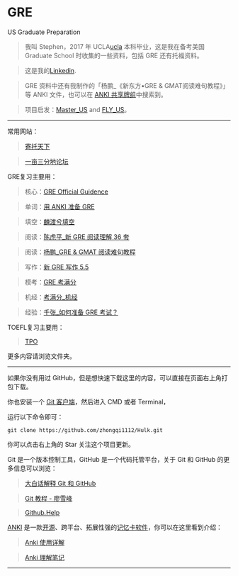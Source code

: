 # GRE

US Graduate Preparation

 > 我叫 Stephen，2017 年 UCLA[ucla] 本科毕业，这是我在备考美国 Graduate School 时收集的一些资料，包括 GRE 还有托福资料。
 
 > 这是我的[Linkedin][linkedin].
 
 > GRE 资料中还有我制作的「杨鹏_《新东方•GRE & GMAT阅读难句教程》」等 ANKI 文件，也可以在 [ANKI 共享牌组][Anki Shared Decks]中搜索到。
 
 > 项目启发：[Master_US] and [FLY_US]。

***

常用网站：
  
  > [寄托天下]
  
  > [一亩三分地论坛]

GRE复习主要用：
  
  > 核心：[GRE Official Guidence]
  
  > 单词：[用 ANKI 准备 GRE]
 
  > 填空：[麟渡兮填空]
  
  > 阅读：[陈虎平_新 GRE 阅读理解 36 套]
    
  > 阅读：[杨鹏_GRE & GMAT 阅读难句教程]
  
  > 写作：[新 GRE 写作 5.5]
  
  > 模考：[GRE 考满分]
  
  > 机经：[考满分_机经]
  
  > 经验：[千张_如何准备 GRE 考试？]
  

TOEFL复习主要用：

  > [TPO]

 更多内容请浏览文件夹。

***

如果你没有用过 GitHub，但是想快速下载这里的内容，可以直接在页面右上角打包下载。

你也安装一个 [Git 客户端]，然后进入 CMD 或者 Terminal，

运行以下命令即可：

`git clone https://github.com/zhongqi1112/Hulk.git`
  
你可以点击右上角的 Star 关注这个项目更新。

Git 是一个版本控制工具，GitHub 是一个代码托管平台，关于 Git 和 GitHub 的更多信息可以浏览：

  > [大白话解释 Git 和 GitHub]
  
  > [Git 教程 - 廖雪峰]
  
  > [Github.Help]

[ANKI] 是一款[开源]、跨平台、拓展性强的[记忆卡软件]，你可以在这里看到介绍：

  > [Anki 使用详解]
  
  > [Anki 理解笔记]

***

[ucla]:
http://www.ucla.edu/
[linkedin]:
https://www.linkedin.com/in/stephenzwang/
[Anki Shared Decks]:
https://ankiweb.net/shared/decks/
[Master_US]:
https://github.com/Maecenas/Master_US/
[FLY_US]:
https://github.com/hot13399/FLY_US/
[一亩三分地论坛]:
http://www.1point3acres.com/
[寄托天下]:
http://bbs.gter.net/
[GRE 考满分]: 
https://gre.kmf.com/
[千张_如何准备 GRE 考试？]: 
https://www.zhihu.com/question/19767285/answer/149894118
[Git 客户端]: 
http://git-scm.com/downloads
[大白话解释 Git 和 GitHub]: 
http://blog.jobbole.com/111187/
[Git 教程 - 廖雪峰]: 
https://www.liaoxuefeng.com/wiki/0013739516305929606dd18361248578c67b8067c8c017b000
[Github.Help]: 
https://help.github.com/articles/set-up-git/
[GRE Official Guidence]: 
https://github.com/Maecenas/Master_US/tree/master/GRE/GRE%20Guidance/recommended
[用 ANKI 准备 GRE]: 
https://github.com/Maecenas/Master_US/tree/master/GRE/%E5%8D%95%E8%AF%8D/recommended/ANKI
[麟渡兮填空]: https://github.com/Maecenas/Master_US/blob/master/GRE/%E5%A1%AB%E7%A9%BA/recommended/%E9%BA%9F%E6%B8%A1%E5%85%AE%E5%A1%AB%E7%A9%BA%20(%E6%B0%91%E5%9C%8B103%E5%B9%B412%E6%9C%88%E7%89%88)_%E5%85%A8.pdf
[陈虎平_新 GRE 阅读理解 36 套]: https://github.com/Maecenas/Master_US/blob/master/GRE/%E9%98%85%E8%AF%BB/recommended/%E9%99%88%E8%99%8E%E5%B9%B3_%E6%96%B0GRE%E9%98%85%E8%AF%BB%E7%90%86%E8%A7%A336%E5%A5%97.pdf
[杨鹏_GRE & GMAT 阅读难句教程]: https://github.com/Maecenas/Master_US/blob/master/GRE/%E9%98%85%E8%AF%BB/recommended/%E6%9D%A8%E9%B9%8FGRE%E9%95%BF%E9%9A%BE%E5%8F%A5.doc
[新 GRE 写作 5.5]: 
https://github.com/Maecenas/Master_US/blob/master/GRE/%E5%86%99%E4%BD%9C/%E6%96%B0GRE%E5%86%99%E4%BD%9C5.5.pdf
[考满分_机经]: 
https://github.com/Maecenas/Master_US/tree/master/GRE/%E6%9C%BA%E7%BB%8F/recommended
[TPO]: 
http://bbs.zhan.com/forum-41-1.html
[ANKI]:
https://apps.ankiweb.net/
[开源]:
https://github.com/dae/anki
[记忆卡软件]:
https://en.wikipedia.org/wiki/List_of_flashcard_software
[Anki 使用详解]:
https://sspai.com/post/39951
[Anki 理解笔记]:
https://lixingcong.github.io/2016/11/15/anki-doc/
